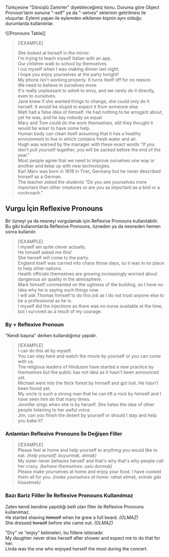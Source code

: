 Türkçesine "Dönüşlü Zamirler" diyebileceğimiz konu. Duruma göre Object Pronoun'ların sonuna "-self" ya da "-selves" eklerinin getirilmesi ile oluşurlar. Eylemi yapan ile eylemden etkilenen kişinin aynı olduğu durumlarda kullanılırlar.  

![[Pronouns Table]]  

> [!EXAMPLE]  
>  
> She looked at herself in the mirror.  
> I'm trying to teach myself Italian with an app.  
> Our children walk to school by themselves.  
> I cut myself when I was making dinner last night.  
> I hope you enjoy yourselves at the party tonight!  
> My phone isn't working properly. It turns itself off for no reason.  
> We need to believe in ourselves more.  
> It's really unpleasant to admit to envy, and we rarely do it directly, even to ourselves.  
> Jane knew if she wanted things to change, she could only do it herself. It would be stupid to expect it from someone else.  
> Matt had a false idea of himself. He had nothing to be arrogant about, yet he was, and he say nobody as equal.  
> Mary and Tom could do the work themselves, still they thought it would be wiser to have some help.  
> Human body can clean itself assuming that it has a healthy environment to live in which contains fresh water and air.  
> Hugh was warned by the manager with these exact words "If you don't pull yourself together, you will be sacked before the end of the year."  
> Most people agree that we need to improve ourselves one way or another and keep up with new technologies.  
> Karl Marx was born in 1818 in Trier, Germany but he never described himself as a German.  
> The teacher asked the students "Do you see yourselves more important than other creatures or are you as important as a bird or a cockroach."  

## Vurgu İçin Reflexive Pronouns  
Bir özneyi ya da nesneyi vurgulamak için Reflexive Pronouns kullanılabilir. Bu gibi kullanımlarda Reflexive Pronouns, özneden ya da nesneden hemen sonra kullanılır.  

> [!EXAMPLE]  
> I myself am quite clever actually.  
> He himself asked me this!  
> She herself will come to the party.  
> England itself was carried into chaos those days, so it was in no place to help other nations.  
> Health officials themselves are growing increasingly worried about dangerous air quality in the atmosphere.  
> Mark himself commented on the ugliness of the building, so I have no idea why he is saying such things now.  
> I will ask Thomas himself to do this job as I do not trust anyone else to be a professional as he is.  
> I myself did the injections as there was no nurse available at the time, but I survived as a result of my courage.  

### By + Reflexive Pronoun  
"Kendi başına" derken kullandığımız yapıdır.  

> [!EXAMPLE]  
> I can do this all by myself.  
> You can stay here and watch the movie by yourself or you can come with us.  
> The religious leaders of Hinduism have started a new practice by themselves but the public has not idea as it hasn't been announced yet.  
> Michael went into the thick forest by himself and got lost. He hasn't been found yet.  
> My uncle is such a strong man that he can lift a rock by himself and I have seen him do that many times.  
> Jennifer sings when she is by herself. She hates the idea of other people listening to her awful voice.  
> Jim, can you finish the desert by yourself or should I stay and help you bake it?  

### Anlamları Reflexive Pronouns İle Değişen Filler  

> [!EXAMPLE]  
> Please feel at home and help yourself to anything you would like to eat. *(help yourself: buyurmak, almak)*  
> My sister never behaves herself and that's why that's why people call her crazy. *(behave themselves: uslu durmak)*  
> Please make yourselves at home and enjoy your food. I have cooked them all for you. *(make yourselves at home: rahat etmek, evinde gibi hissetmek)*  

### Bazı Bariz Fiiller İle Reflexive Pronouns Kullanılmaz  
Zaten kendi kendine yapıldığı belli olan filler ile Reflexive Pronouns kullanılmaz.  
He started shaving ~~himself~~ when he grew a full beard. *(OLMAZ)*  
She dressed ~~herself~~ before she came out. *(OLMAZ)*  

"Dry" ve "enjoy" kelimeleri, bu fiillere istisnadır.  
My daughter never dries herself after shower and expect me to do that for her.  
Linda was the one who enjoyed herself the most during the concert.  